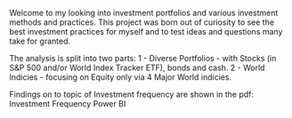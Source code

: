 Welcome to my looking into investment portfolios and various investment methods and practices. This project was born out of curiosity to see the best investment practices for myself and to test ideas and questions many take for granted.

The analysis is split into two parts:
1 - Diverse Portfolios - with Stocks (in S&P 500 and/or World Index Tracker ETF), bonds and cash.
2 - World Indicies - focusing on Equity only via 4 Major World indicies.

Findings on to topic of Investment frequency are shown in the pdf: Investment Frequency Power BI
